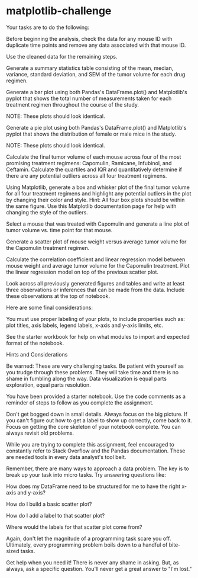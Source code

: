 # matplotlib-challenge
Your tasks are to do the following:


Before beginning the analysis, check the data for any mouse ID with duplicate time points and remove any data associated with that mouse ID.


Use the cleaned data for the remaining steps.


Generate a summary statistics table consisting of the mean, median, variance, standard deviation, and SEM of the tumor volume for each drug regimen.


Generate a bar plot using both Pandas's DataFrame.plot() and Matplotlib's pyplot that shows the total number of measurements taken for each treatment regimen throughout the course of the study.


NOTE: These plots should look identical.



Generate a pie plot using both Pandas's DataFrame.plot() and Matplotlib's pyplot that shows the distribution of female or male mice in the study.


NOTE: These plots should look identical.



Calculate the final tumor volume of each mouse across four of the most promising treatment regimens: Capomulin, Ramicane, Infubinol, and Ceftamin. Calculate the quartiles and IQR and quantitatively determine if there are any potential outliers across all four treatment regimens.


Using Matplotlib, generate a box and whisker plot of the final tumor volume for all four treatment regimens and highlight any potential outliers in the plot by changing their color and style.
Hint: All four box plots should be within the same figure. Use this Matplotlib documentation page for help with changing the style of the outliers.


Select a mouse that was treated with Capomulin and generate a line plot of tumor volume vs. time point for that mouse.


Generate a scatter plot of mouse weight versus average tumor volume for the Capomulin treatment regimen.


Calculate the correlation coefficient and linear regression model between mouse weight and average tumor volume for the Capomulin treatment. Plot the linear regression model on top of the previous scatter plot.


Look across all previously generated figures and tables and write at least three observations or inferences that can be made from the data. Include these observations at the top of notebook.


Here are some final considerations:


You must use proper labeling of your plots, to include properties such as: plot titles, axis labels, legend labels, x-axis and y-axis limits, etc.


See the starter workbook for help on what modules to import and expected format of the notebook.



Hints and Considerations


Be warned: These are very challenging tasks. Be patient with yourself as you trudge through these problems. They will take time and there is no shame in fumbling along the way. Data visualization is equal parts exploration, equal parts resolution.


You have been provided a starter notebook. Use the code comments as a reminder of steps to follow as you complete the assignment.


Don't get bogged down in small details. Always focus on the big picture. If you can't figure out how to get a label to show up correctly, come back to it. Focus on getting the core skeleton of your notebook complete. You can always revisit old problems.


While you are trying to complete this assignment, feel encouraged to constantly refer to Stack Overflow and the Pandas documentation. These are needed tools in every data analyst's tool belt.


Remember, there are many ways to approach a data problem. The key is to break up your task into micro tasks. Try answering questions like:


How does my DataFrame need to be structured for me to have the right x-axis and y-axis?


How do I build a basic scatter plot?


How do I add a label to that scatter plot?


Where would the labels for that scatter plot come from?


Again, don't let the magnitude of a programming task scare you off. Ultimately, every programming problem boils down to a handful of bite-sized tasks.


Get help when you need it! There is never any shame in asking. But, as always, ask a specific question. You'll never get a great answer to "I'm lost."



